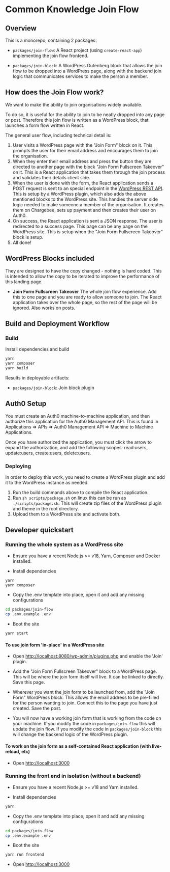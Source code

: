 # Common Knowledge Join Flow

## Overview

This is a monorepo, containing 2 packages:

- `packages/join-flow`: A React project (using `create-react-app`) implementing the join flow frontend.

- `packages/join-block`: A WordPress Gutenberg block that allows the join flow to be dropped into a WordPress page, along with the backend join logic that communicates services to make the person a member.

## How does the Join Flow work?

We want to make the ability to join organisations widely available.

To do so, it is useful for the ability to join to be neatly dropped into any page or post. Therefore this join flow is written as a WordPress block, that launches a form flow written in React.

The general user flow, including technical detail is:

1. User visits a WordPress page with the "Join Form" block on it. This prompts the user for their email address and encourages them to join the organisation.
2. When they enter their email address and press the button they are directed to another page with the block "Join Form Fullscreen Takeover" on it. This is a React application that takes them through the join process and validates their details client side.
3. When the user is done with the form, the React application sends a POST request is sent to an special endpoint in the [WordPress REST API](https://developer.wordpress.org/rest-api/). This is setup by a WordPress plugin, which also adds the above mentioned blocks to the WordPress site. This handles the server side logic needed to make someone a member of the organisation. It creates them on Chargebee, sets up payment and then creates their user on Auth0.
4. On success, the React application is sent a JSON response. The user is redirected to a success page. This page can be any page on the WordPress site. This is setup when the "Join Form Fullscreen Takeover" block is setup.
5. All done!

## WordPress Blocks included

They are designed to have the copy changed - nothing is hard coded. This is intended to allow the copy to be iterated to improve the performance of this landing page.

- **Join Form Fullscreen Takeover** The whole join flow experience. Add this to one page and you are ready to allow someone to join. The React application takes over the whole page, so the rest of the page will be ignored. Also works on posts.

## Build and Deployment Workflow

### Build

Install dependencies and build

```bash
yarn
yarn composer
yarn build
```

Results in deployable artifacts:

- `packages/join-block`: Join block plugin

## Auth0 Setup

You must create an Auth0 machine-to-machine application, and then authorize this application for the Auth0 Management API.
This is found in Applications => APIs => Auth0 Management API => Machine to Machine Applications.

Once you have authorized the application, you must click the arrow to expand the authorization, and add the following
scopes: read:users, update:users, create:users, delete:users.

### Deploying

In order to deploy this work, you need to create a WordPress plugin and add it to the WordPress instance as needed.

1. Run the build commands above to compile the React application.
2. Run `sh scripts/package.sh` on linux this can be run as `./scripts/package.sh`. This will create zip files of the WordPress plugin and theme in the root directory.
3. Upload them to a WordPress site and activate both.

## Developer quickstart

### Running the whole system as a WordPress site

- Ensure you have a recent Node.js >= v18, Yarn, Composer and Docker installed.

- Install dependencies

```bash
yarn
yarn composer
```

- Copy the .env template into place, open it and add any missing configurations

```bash
cd packages/join-flow
cp .env.example .env
```

- Boot the site

```bash
yarn start
```

#### To use join form 'in-place' in a WordPress site

- Open <http://localhost:8080/wp-admin/plugins.php> and enable the 'Join' plugin.

- Add the "Join Form Fullscreen Takeover" block to a WordPress page. This will be where the join form itself will live. It can be linked to directly. Save this page.

- Wherever you want the join form to be launched from, add the "Join Form" WordPress block. This allows the email address to be pre-filled for the person wanting to join. Connect this to the page you have just created. Save the post.

- You will now have a working join form that is working from the code on your machine. If you modify the code in `packages/join-flow` this will update the join flow. If you modify the code in `packages/join-block` this will change the backend logic of the WordPress plugin.

#### To work on the join form as a self-contained React application (with live-reload, etc)

- Open <http://localhost:3000>

### Running the front end in isolation (without a backend)

- Ensure you have a recent Node.js >= v18 and Yarn installed.

- Install dependencies

```bash
yarn
```

- Copy the .env template into place, open it and add any missing configurations

```bash
cd packages/join-flow
cp .env.example .env
```

- Boot the site

```bash
yarn run frontend
```

- Open <http://localhost:3000>
